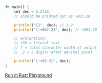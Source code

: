 ```rust
fn main() {
    let dec = 3.2f32;
    // should be printed out as +003.20

    println!("{}", dec); // 3.2
    println!("{:+007.2}", dec); // +003.20

    // explanation:
    // +00 = literal text
    // 7 = total character width of output
    // .2 = 2 digits after decimal point

    println!("{:+07.2}", dec);
}

```
[Run in Rust Playground](https://play.rust-lang.org/?version=stable&mode=debug&edition=2021&gist=5e8263bcc04c730964d9a7ef47ced514&version=stable)
